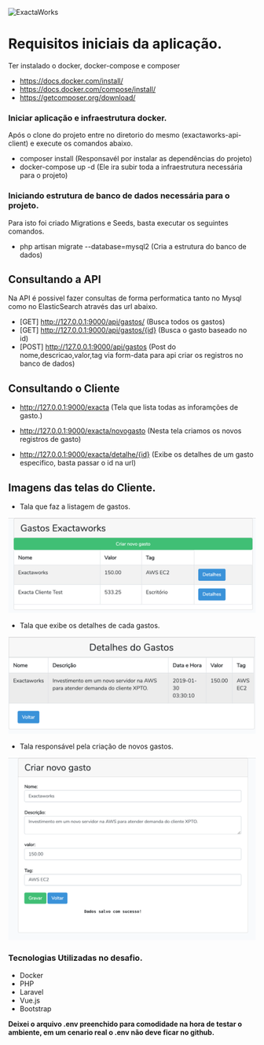 ![ExactaWorks](https://media.licdn.com/dms/image/C4E0BAQGCIoA-oIV6ZA/company-logo_400_400/0?e=1556755200&v=beta&t=GrFl3wbJ5QyLREvl2jnwDaF2oEB6doTmQfQ_CLh146k)

# Requisitos iniciais da aplicação.
Ter instalado o docker, docker-compose e composer

* https://docs.docker.com/install/
* https://docs.docker.com/compose/install/
* https://getcomposer.org/download/


### Iniciar aplicação e infraestrutura docker.

Após o clone do projeto entre no diretorio do mesmo (exactaworks-api-client) e execute os comandos abaixo.

- composer install (Responsavél por instalar as dependências do projeto)
- docker-compose up -d (Ele ira subir toda a infraestrutura necessária para o projeto)

### Iniciando estrutura de banco de dados necessária para o projeto.

Para isto foi criado Migrations e Seeds, basta executar os seguintes comandos.

- php artisan migrate --database=mysql2 (Cria a estrutura do banco de dados)

## Consultando a API

Na API é possivel fazer consultas de forma performatica tanto no Mysql como no ElasticSearch através das url abaixo.

- [GET] http://127.0.0.1:9000/api/gastos/ (Busca todos os gastos)
- [GET] http://127.0.0.1:9000/api/gastos/{id} (Busca o gasto baseado no id)
- [POST] http://127.0.0.1:9000/api/gastos (Post do nome,descricao,valor,tag via form-data para api criar os registros no banco de dados)


## Consultando o Cliente

- http://127.0.0.1:9000/exacta (Tela que lista todas as inforamções de gasto.)

- http://127.0.0.1:9000/exacta/novogasto (Nesta tela criamos os novos registros de gasto)

- http://127.0.0.1:9000/exacta/detalhe/{id} (Exibe os detalhes de um gasto especifico, basta passar o id na url)

## Imagens das telas do Cliente.

- Tala que faz a listagem de gastos.

![Listar Gasto](imgs_readme/listar_gasto.png?raw=true "Title")

- Tala que exibe os detalhes de cada gastos.

![Detalhe Gasto](imgs_readme/detalhe_gasto.png?raw=true "Title")


- Tala responsável pela criação de novos gastos.

![Criar Novo Gasto](imgs_readme/criar_gasto.png?raw=true "Title")


### Tecnologias Utilizadas no desafio.

- Docker
- PHP
- Laravel
- Vue.js
- Bootstrap


<b>Deixei o arquivo .env preenchido para comodidade na hora de testar o ambiente, em um cenario real o .env não deve ficar no github.</b>
